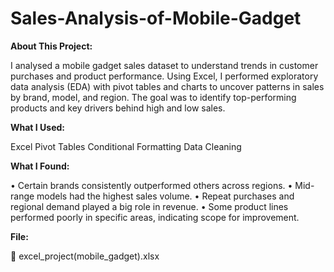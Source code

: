 # Sales-Analysis-of-Mobile-Gadget
**About This Project:**

I analysed a mobile gadget sales dataset to understand trends in customer purchases and product performance. Using Excel, I performed exploratory data analysis (EDA) with pivot tables and charts to uncover patterns in sales by brand, model, and region. The goal was to identify top-performing products and key drivers behind high and low sales.

**What I Used:**

Excel
Pivot Tables
Conditional Formatting
Data Cleaning

**What I Found:**

•	Certain brands consistently outperformed others across regions.
•	Mid-range models had the highest sales volume.
•	Repeat purchases and regional demand played a big role in revenue.
•	Some product lines performed poorly in specific areas, indicating scope for improvement.

**File:**

📄 excel_project(mobile_gadget).xlsx
